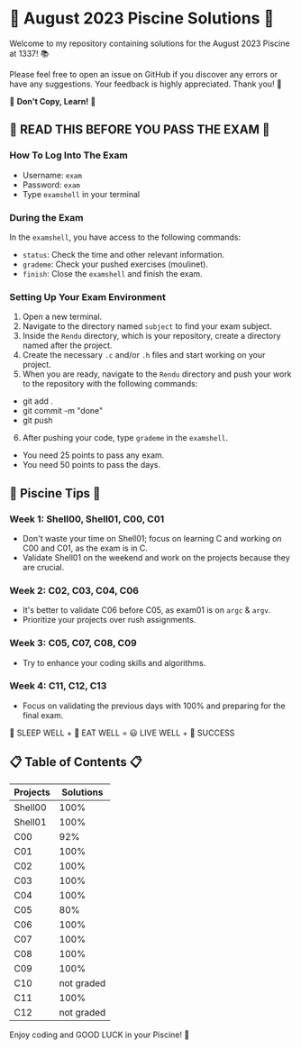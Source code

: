 # 🚀 August 2023 Piscine Solutions 🚀

Welcome to my repository containing solutions for the August 2023 Piscine at 1337! 📚

Please feel free to open an issue on GitHub if you discover any errors or have any suggestions. Your feedback is highly appreciated. Thank you! 🙏

🚫 **Don't Copy, Learn!** 🚫

## 📖 READ THIS BEFORE YOU PASS THE EXAM 📖

### How To Log Into The Exam
- Username: `exam`
- Password: `exam`
- Type `examshell` in your terminal

### During the Exam
In the `examshell`, you have access to the following commands:
- `status`: Check the time and other relevant information.
- `grademe`: Check your pushed exercises (moulinet).
- `finish`: Close the `examshell` and finish the exam.

### Setting Up Your Exam Environment
1. Open a new terminal.
2. Navigate to the directory named `subject` to find your exam subject.
3. Inside the `Rendu` directory, which is your repository, create a directory named after the project.
4. Create the necessary `.c` and/or `.h` files and start working on your project.
5. When you are ready, navigate to the `Rendu` directory and push your work to the repository with the following commands:
- git add .
- git commit -m "done"
- git push
6. After pushing your code, type `grademe` in the `examshell`.

- You need 25 points to pass any exam.
- You need 50 points to pass the days.

## 🚀 Piscine Tips 🚀

### Week 1: Shell00, Shell01, C00, C01
- Don't waste your time on Shell01; focus on learning C and working on C00 and C01, as the exam is in C.
- Validate Shell01 on the weekend and work on the projects because they are crucial.

### Week 2: C02, C03, C04, C06
- It's better to validate C06 before C05, as exam01 is on `argc` & `argv`.
- Prioritize your projects over rush assignments.

### Week 3: C05, C07, C08, C09
- Try to enhance your coding skills and algorithms.

### Week 4: C11, C12, C13
- Focus on validating the previous days with 100% and preparing for the final exam.

🌙 SLEEP WELL + 🍔 EAT WELL = 😃 LIVE WELL + 🌟 SUCCESS

## 📋 Table of Contents 📋

| Projects    | Solutions     |
|-------------|---------------|
| Shell00     |      100%     |
| Shell01     |      100%     |
| C00         |       92%     |
| C01         |      100%     |
| C02         |      100%     |
| C03         |      100%     |
| C04         |      100%     |
| C05         |       80%     |
| C06         |      100%     |
| C07         |      100%     |
| C08         |      100%     |
| C09         |      100%     |
| C10         |  not  graded  |
| C11         |      100%     |
| C12         |  not  graded  |


Enjoy coding and GOOD LUCK in your Piscine! 🌟
